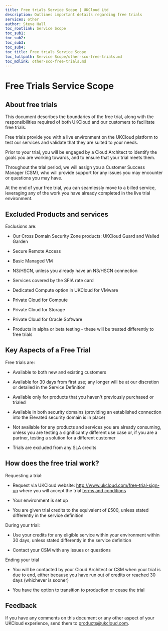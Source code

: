 ```yaml
---
title: Free trials Service Scope | UKCloud Ltd
description: Outlines important details regarding free trials
services: other
author: Steve Hall
toc_rootlink: Service Scope
toc_sub1: 
toc_sub2:
toc_sub3:
toc_sub4:
toc_title: Free trials Service Scope
toc_fullpath: Service Scope/other-sco-free-trials.md
toc_mdlink: other-sco-free-trials.md
---
```


# Free Trials Service Scope

## About free trials

This document describes the boundaries of the free trial, along with the responsibilities required of both UKCloud and our customers to facilitate free trials.

Free trials provide you with a live environment on the UKCloud platform to test our services and validate that they are suited to your needs.

Prior to your trial, you will be engaged by a Cloud Architect to identify the goals you are working towards, and to ensure that your trial meets them.

Throughout the trial period, we will assign you a Customer Success Manager (CSM), who will provide support for any issues you may encounter or questions you may have.

At the end of your free trial, you can seamlessly move to a billed service, leveraging any of the work you have already completed in the live trial environment.

## Excluded Products and services

Exclusions are:

- Our Cross Domain Security Zone products: UKCloud Guard and Walled Garden

- Secure Remote Access

- Basic Managed VM

- N3/HSCN, unless you already have an N3/HSCN connection

- Services covered by the SFIA rate card

- Dedicated Compute option in UKCloud for VMware

- Private Cloud for Compute

- Private Cloud for Storage

- Private Cloud for Oracle Software

- Products in alpha or beta testing - these will be treated differently to free trials


## Key Aspects of a Free Trial

Free trials are:

- Available to both new and existing customers

- Available for 30 days from first use; any longer will be at our discretion or detailed in the Service Definition

- Available only for products that you haven't previously purchased or trialed

- Available in both security domains (providing an established connection into the Elevated security domain is in place)

- Not available for any products and services you are already consuming, unless you are testing a significantly different use case or, if you are a partner, testing a solution for a different customer

- Trials are excluded from any SLA credits

## How does the free trial work?

Requesting a trial:

- Request via UKCloud website: <http://www.ukcloud.com/free-trial-sign-up> where you will accept the trial [terms and conditions](https://ukcloud.com/wp-content/uploads/2016/07/Free-Trial-Agreement-June-2016.pdf)

- Your environment is set up

- You are given trial credits to the equivalent of £500, unless stated differently in the service definition

During your trial:

- Use your credits for any eligible service within your environment within 30 days, unless stated differently in the service definition

- Contact your CSM with any issues or questions

Ending your trial

- You will be contacted by your Cloud Architect or CSM when your trial is due to end, either because you have run out of credits or reached 30 days (whichever is sooner)

- You have the option to transition to production or cease the trial

## Feedback

If you have any comments on this document or any other aspect of your UKCloud experience, send them to <products@ukcloud.com>.